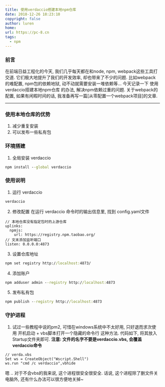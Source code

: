 ```yaml
---
title: 使用verdaccio搭建本地npm仓库
date: 2018-12-26 18:23:10
copyright: false
author: luren
home: 
url: https://pc-8.cn
tags: 
  - npm
---
```

### 前言
在前端日益工程化的今天, 我们几乎每天都在和node, npm, webpack这些工具打交道.
它们极大地提升了我们的开发效率, 却也带来了不少的问题.
比如webpack的难配置, npm包的依赖地狱, 动不动就需要安装一堆依赖等...
今天记录一下 使用verdaccio搭建本地npm仓库 的办法, 解决npm依赖过重的问题.
关于webpack的配置, 如果有闲暇时间的话, 我准备再写一篇[从零配置一个webpack项目]的文章.
<!-- more -->
---

### 使用本地仓库的优势
1. 减少重复安装
2. 可以发布一些私有包

### 环境搭建
1. 全局安装 verdaccio
```cmd
npm install --global verdaccio
```

### 使用说明

1. 运行 verdaccio
```cmd
verdaccio
```

2. 修改配置
在运行 verdaccio 命令时的输出信息里, 找到 config.yaml文件
```
// 本地仓库没有指定包时的上游仓库
uplinks:
  npmjs:
    url: https://registry.npm.taobao.org/  
// 文末添加监听端口
listen: 0.0.0.0:4873
```

3. 设置仓库地址
```cmd
npm set registry http://localhost:4873/
```

4. 添加账户
```cmd
npm adduser admin --registry http://localhost:4873
```

5. 发布私有包
```cmd
npm publish --registry http://localhost:4873
```

### 守护进程
1. 试过一些教程中说的pm2, 可惜在windows系统中不太好用, 只好退而求次使用 开机启动 + vbs脚本打开一个隐藏的命令行 这种方法. 代码如下, 将其放入Startup文件夹即可.
**注意: 文件的名字不要是verdaccio.vbs, 会覆盖verdaccio命令**

```vbs
// verda.vbs
Set ws = CreateObject("Wscript.Shell") 
ws.run "cmd /c verdaccio",vbhide
```
嗯 .. 对于不会vbs的我来说, 这个进程很安全很安全.
话说, 这个进程除了删文件关电脑外, 还有什么办法可以很方便地关掉~

